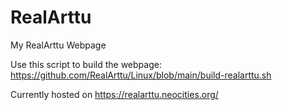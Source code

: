# RealArttu
My RealArttu Webpage

Use this script to build the webpage: https://github.com/RealArttu/Linux/blob/main/build-realarttu.sh

Currently hosted on https://realarttu.neocities.org/